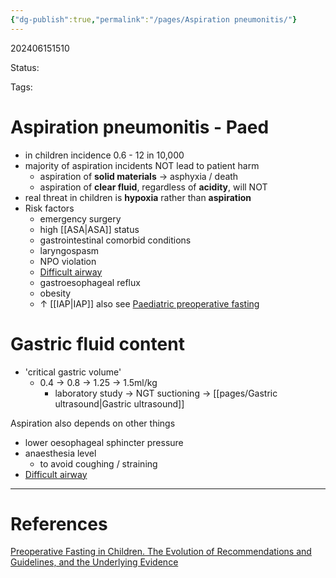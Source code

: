 ```yaml
---
{"dg-publish":true,"permalink":"/pages/Aspiration pneumonitis/"}
---
```



202406151510

Status: 

Tags:

# Aspiration pneumonitis - Paed
- in children incidence 0.6 - 12 in 10,000
- majority of aspiration incidents NOT lead to patient harm
	- aspiration of **solid materials** → asphyxia / death
	- aspiration of **clear fluid**, regardless of __acidity__, will NOT
- real threat in children is **hypoxia** rather than **aspiration**
- Risk factors
	- emergency surgery
	- high [[ASA\|ASA]] status
	- gastrointestinal comorbid conditions
	- laryngospasm
	- NPO violation
	- [Difficult airway](../Medicine/Difficult%20airway.md)
	- gastroesophageal reflux
	- obesity
	- ↑ [[IAP\|IAP]]
also see [Paediatric preoperative fasting](../Knowledge/Part%202/Paed/Paediatric%20preoperative%20fasting.md)

# Gastric fluid content
- 'critical gastric volume'
	- 0.4 → 0.8 → 1.25 → 1.5ml/kg
		- laboratory study → NGT suctioning → [[pages/Gastric ultrasound\|Gastric ultrasound]]

Aspiration also depends on other things
- lower oesophageal sphincter pressure
- anaesthesia level
	- to avoid coughing / straining
- [Difficult airway](../Knowledge/Medicine/Difficult%20airway.md)





___
# References
[Preoperative Fasting in Children. The Evolution of Recommendations and Guidelines, and the Underlying Evidence](../Reference%20notes/Readwise/Articles/Preoperative%20Fasting%20in%20Children.%20The%20Evolution%20of%20Recommendations%20and%20Guidelines,%20and%20the%20Underlying%20Evidence.md)